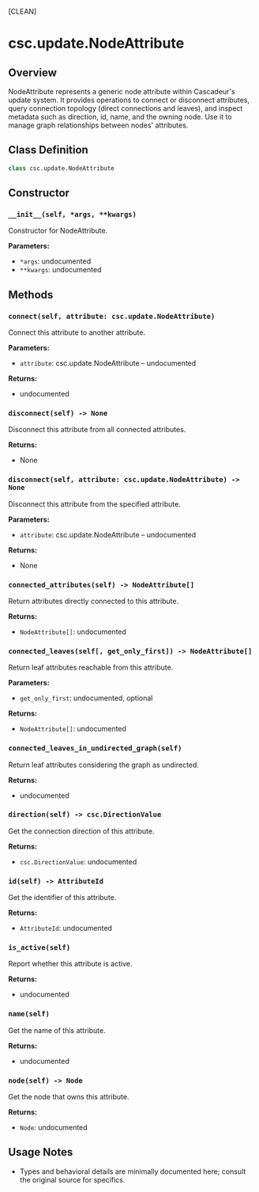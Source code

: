 [CLEAN]

# csc.update.NodeAttribute

## Overview

NodeAttribute represents a generic node attribute within Cascadeur's update system. It provides operations to connect or disconnect attributes, query connection topology (direct connections and leaves), and inspect metadata such as direction, id, name, and the owning node. Use it to manage graph relationships between nodes' attributes.

## Class Definition

```python
class csc.update.NodeAttribute
```

## Constructor

### `__init__(self, *args, **kwargs)`

Constructor for NodeAttribute.

**Parameters:**
- `*args`: undocumented
- `**kwargs`: undocumented

## Methods

### `connect(self, attribute: csc.update.NodeAttribute)`

Connect this attribute to another attribute.

**Parameters:**
- `attribute`: csc.update.NodeAttribute – undocumented

**Returns:**
- undocumented

### `disconnect(self) -> None`

Disconnect this attribute from all connected attributes.

**Returns:**
- None

### `disconnect(self, attribute: csc.update.NodeAttribute) -> None`

Disconnect this attribute from the specified attribute.

**Parameters:**
- `attribute`: csc.update.NodeAttribute – undocumented

**Returns:**
- None

### `connected_attributes(self) -> NodeAttribute[]`

Return attributes directly connected to this attribute.

**Returns:**
- `NodeAttribute[]`: undocumented

### `connected_leaves(self[, get_only_first]) -> NodeAttribute[]`

Return leaf attributes reachable from this attribute.

**Parameters:**
- `get_only_first`: undocumented, optional

**Returns:**
- `NodeAttribute[]`: undocumented

### `connected_leaves_in_undirected_graph(self)`

Return leaf attributes considering the graph as undirected.

**Returns:**
- undocumented

### `direction(self) -> csc.DirectionValue`

Get the connection direction of this attribute.

**Returns:**
- `csc.DirectionValue`: undocumented

### `id(self) -> AttributeId`

Get the identifier of this attribute.

**Returns:**
- `AttributeId`: undocumented

### `is_active(self)`

Report whether this attribute is active.

**Returns:**
- undocumented

### `name(self)`

Get the name of this attribute.

**Returns:**
- undocumented

### `node(self) -> Node`

Get the node that owns this attribute.

**Returns:**
- `Node`: undocumented

## Usage Notes

- Types and behavioral details are minimally documented here; consult the original source for specifics.

